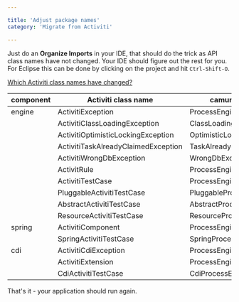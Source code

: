```yaml
---

title: 'Adjust package names'
category: 'Migrate from Activiti'

---
```


Just do an **Organize Imports** in your IDE, that should do the trick as API class names have not changed.
Your IDE should figure out the rest for you.
For Eclipse this can be done by clicking on the project and hit `Ctrl-Shift-O`.

<div class="panel-group" >
  <div class="panel panel-default" id="accClassloading">
    <div class="panel-heading">
      <a class="accordion-toggle" data-toggle="collapse" data-parent="#accClassloading" href="#accClassloadingCollapsed">
        <i class="glyphicon glyphicon-question-sign"></i>
        Which Activiti class names have changed?
      </a>
    </div>
    <div id="accClassloadingCollapsed" class="panel-collapse collapse">
      <div class="panel-body">
        <table class="table table-striped">
          <thead>
            <tr>
              <th>component</th>
              <th>Activiti class name</th>
              <th>camunda class name</th>
            </tr>
          </thead>
          <tbody>
            <tr>
              <td>engine</td>
              <td>ActivitiException</td>
              <td>ProcessEngineException</td>
            </tr>
            <tr>
              <td></td>
              <td>ActivitiClassLoadingException</td>
              <td>ClassLoadingException</td>
            </tr>
            <tr>
              <td></td>
              <td>ActivitiOptimisticLockingException</td>
              <td>OptimisticLockingException</td>
            </tr>
            <tr>
              <td></td>
              <td>ActivitiTaskAlreadyClaimedException</td>
              <td>TaskAlreadyClaimedException</td>
            </tr>
            <tr>
              <td></td>
              <td>ActivitiWrongDbException</td>
              <td>WrongDbException</td>
            </tr>
            <tr>
              <td></td>
              <td>ActivitRule</td>
              <td>ProcessEngineRule</td>
            </tr>
            <tr>
              <td></td>
              <td>ActivitiTestCase</td>
              <td>ProcessEngineTestCase</td>
            </tr>
            <tr>
              <td></td>
              <td>PluggableActivitiTestCase</td>
              <td>PluggableProcessEngineTestCase</td>
            </tr>
            <tr>
              <td></td>
              <td>AbstractActivitiTestCase</td>
              <td>AbstractProcessEngineTestCase</td>
            </tr>
            <tr>
              <td></td>
              <td>ResourceActivitiTestCase</td>
              <td>ResourceProcessEngineTestCase</td>
            </tr>
            <tr>
              <td>spring</td>
              <td>ActivitiComponent</td>
              <td>ProcessEngineComponent</td>
            </tr>
            <tr>
              <td></td>
              <td>SpringActivitiTestCase</td>
              <td>SpringProcessEngineTestCase</td>
            </tr>
            <tr>
              <td>cdi</td>
              <td>ActivitiCdiException</td>
              <td>ProcessEngineCdiException</td>
            </tr>
            <tr>
              <td></td>
              <td>ActivitiExtension</td>
              <td>ProcessEngineExtension</td>
            </tr>
            <tr>
              <td></td>
              <td>CdiActivitiTestCase</td>
              <td>CdiProcessEngineTestCase</td>
            </tr>
          </tbody>
        </table>
      </div>
    </div>
  </div>
</div>

That's it - your application should run again.
